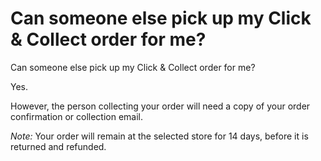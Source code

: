 # Can someone else pick up my Click & Collect order for me?

Can someone else pick up my Click & Collect order for me?

Yes.

However, the person collecting your order will need a copy of your order confirmation or collection email.

*Note:* Your order will remain at the selected store for 14 days, before it is returned and refunded.
